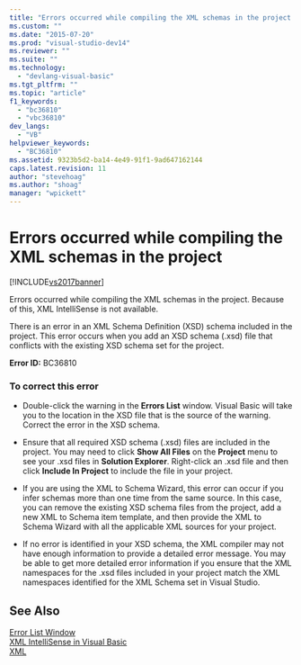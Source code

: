 ```yaml
---
title: "Errors occurred while compiling the XML schemas in the project | Microsoft Docs"
ms.custom: ""
ms.date: "2015-07-20"
ms.prod: "visual-studio-dev14"
ms.reviewer: ""
ms.suite: ""
ms.technology: 
  - "devlang-visual-basic"
ms.tgt_pltfrm: ""
ms.topic: "article"
f1_keywords: 
  - "bc36810"
  - "vbc36810"
dev_langs: 
  - "VB"
helpviewer_keywords: 
  - "BC36810"
ms.assetid: 9323b5d2-ba14-4e49-91f1-9ad647162144
caps.latest.revision: 11
author: "stevehoag"
ms.author: "shoag"
manager: "wpickett"
---
```

# Errors occurred while compiling the XML schemas in the project
[!INCLUDE[vs2017banner](../../../visual-basic/includes/vs2017banner.md)]

Errors occurred while compiling the XML schemas in the project. Because of this, XML IntelliSense is not available.  
  
 There is an error in an XML Schema Definition (XSD) schema included in the project. This error occurs when you add an XSD schema (.xsd) file that conflicts with the existing XSD schema set for the project.  
  
 **Error ID:** BC36810  
  
### To correct this error  
  
-   Double-click the warning in the **Errors List** window. Visual Basic will take you to the location in the XSD file that is the source of the warning. Correct the error in the XSD schema.  
  
-   Ensure that all required XSD schema (.xsd) files are included in the project. You may need to click **Show All Files** on the **Project** menu to see your .xsd files in **Solution Explorer**. Right-click an .xsd file and then click **Include In Project** to include the file in your project.  
  
-   If you are using the XML to Schema Wizard, this error can occur if you infer schemas more than one time from the same source. In this case, you can remove the existing XSD schema files from the project, add a new XML to Schema item template, and then provide the XML to Schema Wizard with all the applicable XML sources for your project.  
  
-   If no error is identified in your XSD schema, the XML compiler may not have enough information to provide a detailed error message. You may be able to get more detailed error information if you ensure that the XML namespaces for the .xsd files included in your project match the XML namespaces identified for the XML Schema set in Visual Studio.  
  
## See Also  
 [Error List Window](/visual-studio/ide/reference/error-list-window)   
 [XML IntelliSense in Visual Basic](../../../visual-basic/programming-guide/language-features/xml/xml-intellisense.md)   
 [XML](../../../visual-basic/programming-guide/language-features/xml/index.md)